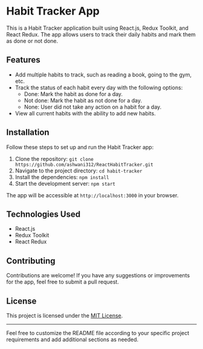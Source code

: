 # Habit Tracker App

This is a Habit Tracker application built using React.js, Redux Toolkit, and React Redux. The app allows users to track their daily habits and mark them as done or not done.

## Features

- Add multiple habits to track, such as reading a book, going to the gym, etc.
- Track the status of each habit every day with the following options:
  - Done: Mark the habit as done for a day.
  - Not done: Mark the habit as not done for a day.
  - None: User did not take any action on a habit for a day.
- View all current habits with the ability to add new habits.

## Installation

Follow these steps to set up and run the Habit Tracker app:

1. Clone the repository: `git clone https://github.com/ashwani312/ReactHabitTracker.git`
2. Navigate to the project directory: `cd habit-tracker`
3. Install the dependencies: `npm install`
4. Start the development server: `npm start`

The app will be accessible at `http://localhost:3000` in your browser.

## Technologies Used

- React.js
- Redux Toolkit
- React Redux

## Contributing

Contributions are welcome! If you have any suggestions or improvements for the app, feel free to submit a pull request.

## License

This project is licensed under the [MIT License](LICENSE).

---

Feel free to customize the README file according to your specific project requirements and add additional sections as needed.
